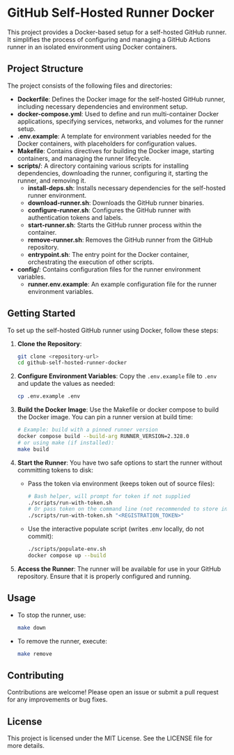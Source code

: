 # GitHub Self-Hosted Runner Docker

This project provides a Docker-based setup for a self-hosted GitHub runner. It simplifies the process of configuring and managing a GitHub Actions runner in an isolated environment using Docker containers.

## Project Structure

The project consists of the following files and directories:

- **Dockerfile**: Defines the Docker image for the self-hosted GitHub runner, including necessary dependencies and environment setup.
- **docker-compose.yml**: Used to define and run multi-container Docker applications, specifying services, networks, and volumes for the runner setup.
- **.env.example**: A template for environment variables needed for the Docker containers, with placeholders for configuration values.
- **Makefile**: Contains directives for building the Docker image, starting containers, and managing the runner lifecycle.
- **scripts/**: A directory containing various scripts for installing dependencies, downloading the runner, configuring it, starting the runner, and removing it.
  - **install-deps.sh**: Installs necessary dependencies for the self-hosted runner environment.
  - **download-runner.sh**: Downloads the GitHub runner binaries.
  - **configure-runner.sh**: Configures the GitHub runner with authentication tokens and labels.
  - **start-runner.sh**: Starts the GitHub runner process within the container.
  - **remove-runner.sh**: Removes the GitHub runner from the GitHub repository.
  - **entrypoint.sh**: The entry point for the Docker container, orchestrating the execution of other scripts.
- **config/**: Contains configuration files for the runner environment variables.
  - **runner.env.example**: An example configuration file for the runner environment variables.

## Getting Started

To set up the self-hosted GitHub runner using Docker, follow these steps:

1. **Clone the Repository**:
   ```bash
   git clone <repository-url>
   cd github-self-hosted-runner-docker
   ```

2. **Configure Environment Variables**:
   Copy the `.env.example` file to `.env` and update the values as needed:
   ```bash
   cp .env.example .env
   ```

3. **Build the Docker Image**:
   Use the Makefile or docker compose to build the Docker image. You can pin a runner version at build time:
   ```bash
   # Example: build with a pinned runner version
   docker compose build --build-arg RUNNER_VERSION=2.328.0
   # or using make (if installed):
   make build
   ```

4. **Start the Runner**:
   You have two safe options to start the runner without committing tokens to disk:

   - Pass the token via environment (keeps token out of source files):
     ```bash
     # Bash helper, will prompt for token if not supplied
     ./scripts/run-with-token.sh
     # Or pass token on the command line (not recommended to store in shell history):
     ./scripts/run-with-token.sh "<REGISTRATION_TOKEN>"
     ```

   - Use the interactive populate script (writes .env locally, do not commit):
     ```bash
     ./scripts/populate-env.sh
     docker compose up --build
     ```

5. **Access the Runner**:
   The runner will be available for use in your GitHub repository. Ensure that it is properly configured and running.

## Usage

- To stop the runner, use:
  ```bash
  make down
  ```

- To remove the runner, execute:
  ```bash
  make remove
  ```

## Contributing

Contributions are welcome! Please open an issue or submit a pull request for any improvements or bug fixes.

## License

This project is licensed under the MIT License. See the LICENSE file for more details.